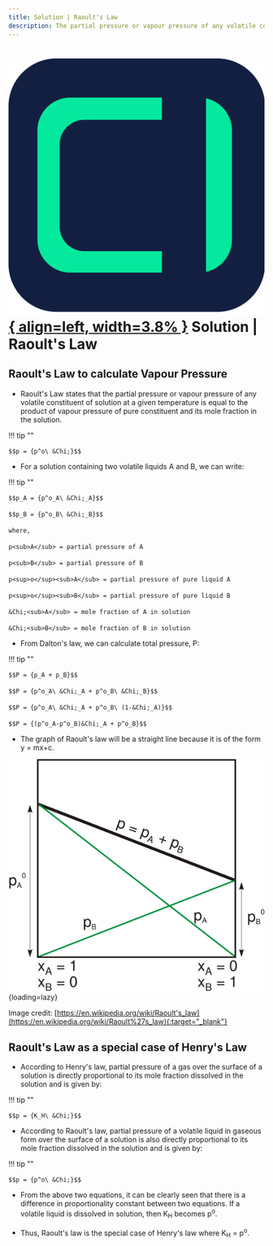 ```yaml
---
title: Solution | Raoult's Law
description: The partial pressure or vapour pressure of any volatile constituent of solution at a given temperature is equal to the product of vapour pressure of pure constituent and its mole fraction in the solution.
---
```


# [![ChemistryEdu Logo](../../images/favicon.svg){ align=left, width=3.8% }](../../index.md)  Solution | Raoult's Law

## Raoult's Law to calculate Vapour Pressure

* Raoult's Law states that the partial pressure or vapour pressure of any volatile constituent of solution at a given temperature is equal to the product of vapour pressure of pure constituent and its mole fraction in the solution.

!!! tip ""

    $$p = {p^o\ &Chi;}$$

* For a solution containing two volatile liquids A and B, we can write:

!!! tip ""

    $$p_A = {p^o_A\ &Chi;_A}$$

    $$p_B = {p^o_B\ &Chi;_B}$$

    where,

    p<sub>A</sub> = partial pressure of A

    p<sub>B</sub> = partial pressure of B

    p<sup>o</sup><sub>A</sub> = partial pressure of pure liquid A

    p<sup>o</sup><sub>B</sub> = partial pressure of pure liquid B

    &Chi;<sub>A</sub> = mole fraction of A in solution

    &Chi;<sub>B</sub> = mole fraction of B in solution

* From Dalton's law, we can calculate total pressure, P:

!!! tip ""

    $$P = {p_A + p_B}$$

    $$P = {p^o_A\ &Chi;_A + p^o_B\ &Chi;_B}$$

    $$P = {p^o_A\ &Chi;_A + p^o_B\ (1-&Chi;_A)}$$

    $$P = {(p^o_A-p^o_B)&Chi;_A + p^o_B}$$

* The graph of Raoult's law will be a straight line because it is of the form y = mx+c.

![Raoult's Law Graph from wikipedia](images/raoults_law.png){loading=lazy}

Image credit: [https://en.wikipedia.org/wiki/Raoult's_law](https://en.wikipedia.org/wiki/Raoult%27s_law){:target="_blank"}

## Raoult's Law as a special case of Henry's Law

* According to Henry's law, partial pressure of a gas over the surface of a solution is directly proportional to its mole fraction dissolved in the solution and is given by:

!!! tip ""

    $$p = {K_H\ &Chi;}$$

* According to Raoult's law, partial pressure of a volatile liquid in gaseous form over the surface of a solution is also directly proportional to its mole fraction dissolved in the solution and is given by:

!!! tip ""

    $$p = {p^o\ &Chi;}$$

* From the above two equations, it can be clearly seen that there is a difference in proportionality constant between two equations. If a volatile liquid is dissolved in solution, then K<sub>H</sub> becomes p<sup>o</sup>.

* Thus, Raoult's law is the special case of Henry's law where K<sub>H</sub> = p<sup>o</sup>.
